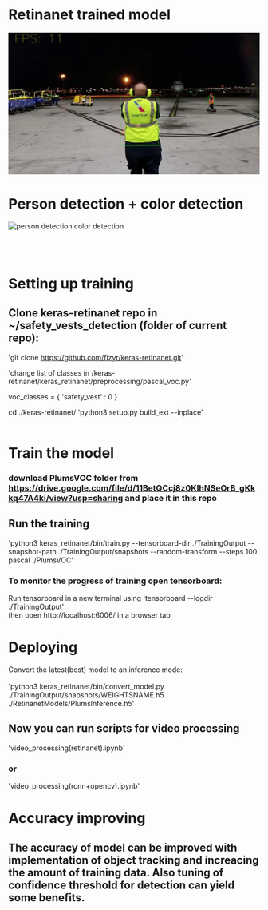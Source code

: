 # Retinanet trained model  
![retinanet trained model](./retinanet.gif)
# Person detection + color detection
![person detection color detection](./color_detection.gif)
<br/><br/><br/><br/>
# Setting up training

## Clone keras-retinanet repo in ~/safety_vests_detection (folder of current repo):<br/>
'git clone https://github.com/fizyr/keras-retinanet.git'

'change list of classes in /keras-retinanet/keras_retinanet/preprocessing/pascal_voc.py'

voc_classes = {
    'safety_vest'        : 0
}

cd ./keras-retinanet/
'python3 setup.py build_ext --inplace'
<br/><br/>
# Train the model

### download PlumsVOC folder from https://drive.google.com/file/d/11BetQCcj8z0KIhNSeOrB_gKkkq47A4ki/view?usp=sharing and place it in this repo

## Run the training

'python3 keras_retinanet/bin/train.py --tensorboard-dir ./TrainingOutput --snapshot-path ./TrainingOutput/snapshots --random-transform --steps 100 pascal ./PlumsVOC'

### To monitor the progress of training open tensorboard:

Run tensorboard in a new terminal using
'tensorboard --logdir ./TrainingOutput' <br/>
then open http://localhost:6006/ in a browser tab

# Deploying
Convert the latest(best) model to an inference mode: <br/><br/>
'python3 keras_retinanet/bin/convert_model.py ./TrainingOutput/snapshots/WEIGHTSNAME.h5 ./RetinanetModels/PlumsInference.h5'

## Now you can run scripts for video processing

'video_processing(retinanet).ipynb'
### or
'video_processing(rcnn+opencv).ipynb'

# Accuracy improving
## The accuracy of model can be improved with implementation of object tracking and increacing the amount of training data. Also tuning of confidence threshold for detection can yield some benefits.
